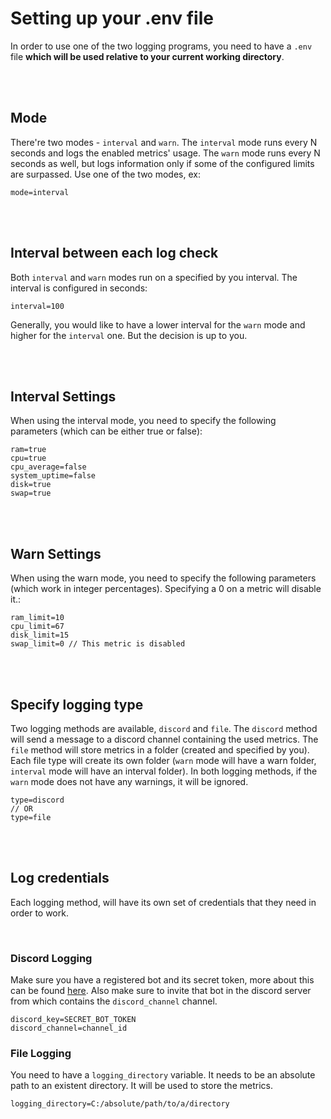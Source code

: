 # Setting up your .env file
In order to use one of the two logging programs, you need to have a `.env` file **which will be used relative to your current working directory**. 

<br />
<br />

## Mode
There're two modes - `interval` and `warn`. The `interval` mode runs every N seconds and logs the enabled metrics' usage. The `warn` mode runs every N seconds as well, but logs information only if some of the configured limits are surpassed. Use one of the two modes, ex:

```
mode=interval
```

<br />
<br />


## Interval between each log check
Both `interval` and `warn` modes run on a specified by you interval. The interval is configured in seconds:
```
interval=100
```


Generally, you would like to have a lower interval for the `warn` mode
and higher for the `interval` one. But the decision is up to you.

<br />
<br />

## Interval Settings
When using the interval mode, you need to specify the following parameters (which can be either true or false):
```
ram=true
cpu=true
cpu_average=false
system_uptime=false
disk=true
swap=true
```

<br />
<br />

## Warn Settings
When using the warn mode, you need to specify the following parameters (which work in integer percentages). Specifying a 0 on a metric will disable it.:
```
ram_limit=10
cpu_limit=67
disk_limit=15
swap_limit=0 // This metric is disabled
```

<br />
<br />

## Specify logging type
Two logging methods are available, `discord` and `file`. The `discord` method will send a message to a discord
channel containing the used metrics. The `file` method will store metrics in a folder (created and specified by you).
Each file type will create its own folder (`warn` mode will have a warn folder, `interval` mode will have an interval 
folder). In both logging methods, if the `warn` mode does not have any warnings, it will be ignored.

```
type=discord
// OR 
type=file
```

<br />
<br />

## Log credentials
Each logging method, will have its own set of credentials that they need in order to work.

<br />

### Discord Logging
Make sure you have a registered bot and its secret token, more about this can be found [here](https://github.com/reactiflux/discord-irc/wiki/Creating-a-discord-bot-&-getting-a-token). Also make sure to invite that bot in the discord server from which contains the `discord_channel` channel. 

```
discord_key=SECRET_BOT_TOKEN
discord_channel=channel_id
```


### File Logging
You need to have a `logging_directory` variable. It needs to be an absolute path to an existent directory. It will 
be used to store the metrics.
```
logging_directory=C:/absolute/path/to/a/directory
```